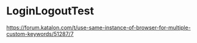 LoginLogoutTest
====



https://forum.katalon.com/t/use-same-instance-of-browser-for-multiple-custom-keywords/51287/7